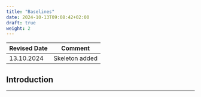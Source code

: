 ```yaml
---
title: "Baselines"
date: 2024-10-13T09:08:42+02:00
draft: true
weight: 2
---
```


| Revised Date | Comment |
| ------------ | ------- |
| 13.10.2024   | Skeleton added | 

## Introduction

---

